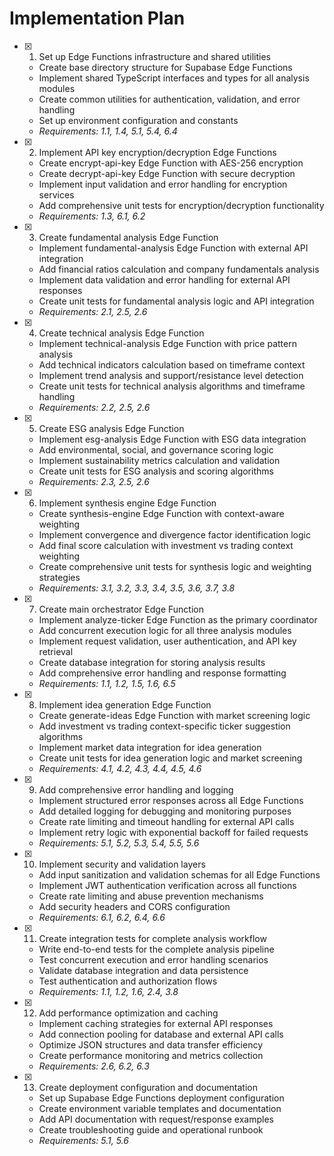 # Implementation Plan

- [x] 1. Set up Edge Functions infrastructure and shared utilities
  - Create base directory structure for Supabase Edge Functions
  - Implement shared TypeScript interfaces and types for all analysis modules
  - Create common utilities for authentication, validation, and error handling
  - Set up environment configuration and constants
  - _Requirements: 1.1, 1.4, 5.1, 5.4, 6.4_

- [x] 2. Implement API key encryption/decryption Edge Functions
  - Create encrypt-api-key Edge Function with AES-256 encryption
  - Create decrypt-api-key Edge Function with secure decryption
  - Implement input validation and error handling for encryption services
  - Add comprehensive unit tests for encryption/decryption functionality
  - _Requirements: 1.3, 6.1, 6.2_

- [x] 3. Create fundamental analysis Edge Function
  - Implement fundamental-analysis Edge Function with external API integration
  - Add financial ratios calculation and company fundamentals analysis
  - Implement data validation and error handling for external API responses
  - Create unit tests for fundamental analysis logic and API integration
  - _Requirements: 2.1, 2.5, 2.6_

- [x] 4. Create technical analysis Edge Function
  - Implement technical-analysis Edge Function with price pattern analysis
  - Add technical indicators calculation based on timeframe context
  - Implement trend analysis and support/resistance level detection
  - Create unit tests for technical analysis algorithms and timeframe handling
  - _Requirements: 2.2, 2.5, 2.6_

- [x] 5. Create ESG analysis Edge Function
  - Implement esg-analysis Edge Function with ESG data integration
  - Add environmental, social, and governance scoring logic
  - Implement sustainability metrics calculation and validation
  - Create unit tests for ESG analysis and scoring algorithms
  - _Requirements: 2.3, 2.5, 2.6_

- [x] 6. Implement synthesis engine Edge Function
  - Create synthesis-engine Edge Function with context-aware weighting
  - Implement convergence and divergence factor identification logic
  - Add final score calculation with investment vs trading context weighting
  - Create comprehensive unit tests for synthesis logic and weighting strategies
  - _Requirements: 3.1, 3.2, 3.3, 3.4, 3.5, 3.6, 3.7, 3.8_

- [x] 7. Create main orchestrator Edge Function
  - Implement analyze-ticker Edge Function as the primary coordinator
  - Add concurrent execution logic for all three analysis modules
  - Implement request validation, user authentication, and API key retrieval
  - Create database integration for storing analysis results
  - Add comprehensive error handling and response formatting
  - _Requirements: 1.1, 1.2, 1.5, 1.6, 6.5_

- [x] 8. Implement idea generation Edge Function
  - Create generate-ideas Edge Function with market screening logic
  - Add investment vs trading context-specific ticker suggestion algorithms
  - Implement market data integration for idea generation
  - Create unit tests for idea generation logic and market screening
  - _Requirements: 4.1, 4.2, 4.3, 4.4, 4.5, 4.6_

- [x] 9. Add comprehensive error handling and logging
  - Implement structured error responses across all Edge Functions
  - Add detailed logging for debugging and monitoring purposes
  - Create rate limiting and timeout handling for external API calls
  - Implement retry logic with exponential backoff for failed requests
  - _Requirements: 5.1, 5.2, 5.3, 5.4, 5.5, 5.6_

- [x] 10. Implement security and validation layers
  - Add input sanitization and validation schemas for all Edge Functions
  - Implement JWT authentication verification across all functions
  - Create rate limiting and abuse prevention mechanisms
  - Add security headers and CORS configuration
  - _Requirements: 6.1, 6.2, 6.4, 6.6_

- [x] 11. Create integration tests for complete analysis workflow
  - Write end-to-end tests for the complete analysis pipeline
  - Test concurrent execution and error handling scenarios
  - Validate database integration and data persistence
  - Test authentication and authorization flows
  - _Requirements: 1.1, 1.2, 1.6, 2.4, 3.8_

- [x] 12. Add performance optimization and caching
  - Implement caching strategies for external API responses
  - Add connection pooling for database and external API calls
  - Optimize JSON structures and data transfer efficiency
  - Create performance monitoring and metrics collection
  - _Requirements: 2.6, 6.2, 6.3_

- [x] 13. Create deployment configuration and documentation
  - Set up Supabase Edge Functions deployment configuration
  - Create environment variable templates and documentation
  - Add API documentation with request/response examples
  - Create troubleshooting guide and operational runbook
  - _Requirements: 5.1, 5.6_
